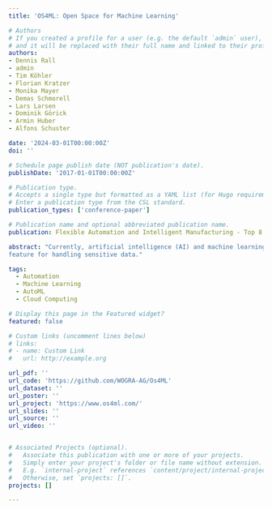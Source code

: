 ```yaml
---
title: 'OS4ML: Open Space for Machine Learning'

# Authors
# If you created a profile for a user (e.g. the default `admin` user), write the username (folder name) here
# and it will be replaced with their full name and linked to their profile.
authors:
- Dennis Rall
- admin
- Tim Köhler
- Florian Kratzer
- Monika Mayer
- Demas Schmorell
- Lars Larsen
- Dominik Görick
- Armin Huber
- Alfons Schuster

date: '2024-03-01T00:00:00Z'
doi: ''

# Schedule page publish date (NOT publication's date).
publishDate: '2017-01-01T00:00:00Z'

# Publication type.
# Accepts a single type but formatted as a YAML list (for Hugo requirements).
# Enter a publication type from the CSL standard.
publication_types: ['conference-paper']

# Publication name and optional abbreviated publication name.
publication: Flexible Automation and Intelligent Manufacturing - Top 8 Paper - In Press

abstract: "Currently, artificial intelligence (AI) and machine learning (ML) are central in many discussions. Unfortunately, their use is predominantly limited to specialists in the field. To broaden the application of AI, the barriers to its usage need to be substantially reduced. The challenge for companies planning to use AI lies in the need to hire qualified experts and invest in expensive, powerful hardware. These issues are addressed in the Open Space for Machine Learning (OS4ML) platform, that is developed in this project. The open-source solution emphasizes user-friendliness, enabling domain experts without AI technical skills to apply machine learning to their data. This method eliminates the necessity for costly and time-consuming individual AI projects. The platform is based on Kubernetes and uses a microservices architecture, ensuring flexibility and scalability. It incorporates various powerful open-source tools, setting a standard for scalable AI applications. A key step in democratizing AI is the transition from low-code ML tools to no- code tools. This involves the development of a user-friendly frontend, which makes AI more accessible to a wider audience by removing the need for extensive coding knowledge. The platform is designed to be adaptable to any cloud environment and is easy to set up by the community. This strategy leverages cloud computing benefits, such as scalability and cost efficiency, and provides the option for users to host the platform on their premises, a crucial
feature for handling sensitive data."

tags:
  - Automation
  - Machine Learning
  - AutoML
  - Cloud Computing

# Display this page in the Featured widget?
featured: false

# Custom links (uncomment lines below)
# links:
# - name: Custom Link
#   url: http://example.org

url_pdf: ''
url_code: 'https://github.com/WOGRA-AG/Os4ML'
url_dataset: ''
url_poster: ''
url_project: 'https://www.os4ml.com/'
url_slides: ''
url_source: ''
url_video: ''


# Associated Projects (optional).
#   Associate this publication with one or more of your projects.
#   Simply enter your project's folder or file name without extension.
#   E.g. `internal-project` references `content/project/internal-project/index.md`.
#   Otherwise, set `projects: []`.
projects: []

---
```

